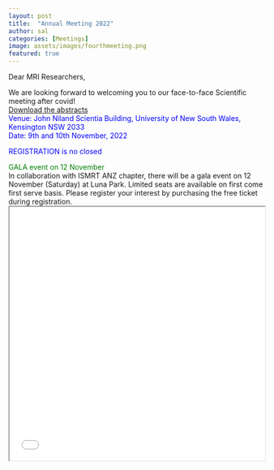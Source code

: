 ```yaml
---
layout: post
title:  "Annual Meeting 2022"
author: sal
categories: [Meetings]
image: assets/images/fourthmeeting.png
featured: true
---  
```

<p>
Dear MRI Researchers,

<p>
We are looking forward to welcoming you to our face-to-face Scientific meeting after covid!

 <br>
<html>
<a href="/assets/images/abstracts2022.pdf" download="abstracts_2022.pdf">Download the abstracts</a>
 </html>
 
<br>
 
<html> <font color = "Blue"> Venue: John Niland Scientia Building, University of New South Wales, Kensington NSW 2033 </font></html>
<br>
<html> <font color = "Blue"> Date: 9th and 10th November, 2022 </font></html>
 
<html>
<p>
<html> <font color = "Blue"> REGISTRATION is no closed</font></html>

<html>
<p>
<html> <font color = "Green"> GALA event on 12 November </font></html>
<br> 
 In collaboration with ISMRT ANZ chapter, there will be a gala event on 12 November (Saturday) at Luna Park. Limited seats are available on first come first serve basis. Please register your interest by purchasing the free ticket during registration. 

<html>
 <head>
 </head>
 <body>
   <iframe src="/assets/images/Program2022.pdf" width="100%" height="500px">
   </iframe>
  </body>
</html>
 
